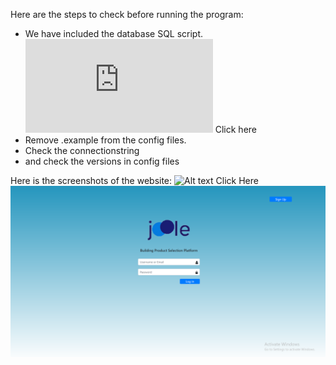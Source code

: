 

Here are the steps to check before running the program:
* We have included the database SQL script. ![Alt text](https://github.com/dalbay/MarketplaceWebPortalApp/blob/master/MarketplaceWebPortalApp/dbForJoole.sql) Click here
* Remove .example from the config files.
* Check the connectionstring 
* and check the versions in config files

Here is the screenshots of the website: ![Alt text](https://github.com/dalbay/MarketplaceWebPortalApp/tree/master/MarketplaceWebPortalApp/Screenshots) Click Here
![Alt text](https://github.com/dalbay/MarketplaceWebPortalApp/blob/master/MarketplaceWebPortalApp/Screenshots/Login%20Page.png)
